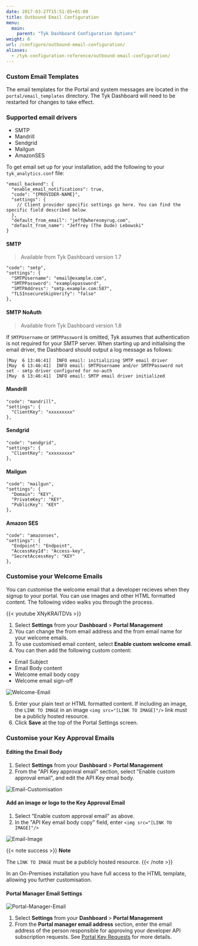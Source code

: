 ```yaml
---
date: 2017-03-27T15:51:05+01:00
title: Outbound Email Configuration
menu:
  main:
    parent: "Tyk Dashboard Configuration Options"
weight: 6 
url: /configure/outbound-email-configuration/
aliases:
  - /tyk-configuration-reference/outbound-email-configuration/
---
```


### Custom Email Templates

The email templates for the Portal and system messages are located in the `portal/email_templates` directory. 
The Tyk Dashboard will need to be restarted for changes to take effect.

### Supported email drivers

* SMTP
* Mandrill
* Sendgrid
* Mailgun
* AmazonSES

To get email set up for your installation, add the following to your `tyk_analytics.conf` file:

```{.copyWrapper}
"email_backend": {
  "enable_email_notifications": true,
  "code": "{PROVIDER-NAME}",
  "settings": {
    // Client provider specific settings go here. You can find the specific field described below 
  },
  "default_from_email": "jeff@wheresmyrug.com",
  "default_from_name": "Jeffrey (The Dude) Lebowski"
}
```

#### SMTP

> Available from Tyk Dashboard version 1.7

```{.json}
"code": "smtp",
"settings": {
  "SMTPUsername": "email@example.com",
  "SMTPPassword": "examplepassword",
  "SMTPAddress": "smtp.example.com:587",
  "TLSInsecureSkipVerify": "false"
},
```

#### SMTP NoAuth

> Available from Tyk Dashboard version 1.8

If `SMTPUsername` or `SMTPPassword` is omitted, Tyk assumes that authentication is not required for your SMTP server. When starting up and initialising the email driver, the Dashboard should output a log message as follows:

```
[May  6 13:46:41]  INFO email: initializing SMTP email driver
[May  6 13:46:41]  INFO email: SMTPUsername and/or SMTPPassword not set - smtp driver configured for no-auth
[May  6 13:46:41]  INFO email: SMTP email driver initialized
```

#### Mandrill

```{.json}
"code": "mandrill",
"settings": {
  "ClientKey": "xxxxxxxxx"
},
```

#### Sendgrid

```{.json}
"code": "sendgrid",
"settings": {
  "ClientKey": "xxxxxxxxx"
},
```

#### Mailgun

```{.json}
"code": "mailgun",
"settings": {
  "Domain": "KEY",
  "PrivateKey": "KEY",
  "PublicKey": "KEY"
},
```

#### Amazon SES

```{.json}
"code": "amazonses",
"settings": {
  "Endpoint": "Endpoint",
  "AccessKeyId": "Access-key",
  "SecretAccessKey": "KEY"
},
```
### Customise your Welcome Emails

You can customise the welcome email that a developer recieves when they signup to your portal. You can use images and other HTML formatted content. The following video walks you through the process.

{{< youtube XNyKRAlTDVs >}}


1. Select **Settings** from your **Dashboard** > **Portal Management**
2. You can change the from email address and the from email name for your welcome emails.
3. To use customised email content, select **Enable custom welcome email**.
4. You can then add the following custom content:
  * Email Subject
  * Email Body content
  * Welcome email body copy
  * Welcome email sign-off

![Welcome-Email](/docs/img/2.10/welcome_email_config.png)

5. Enter your plain text or HTML formatted content. If including an image, the `LINK TO IMAGE` in an image `<img src="[LINK TO IMAGE]"/>` link must be a publicly hosted resource.
6. Click **Save** at the top of the Portal Settings screen.


### Customise your Key Approval Emails

#### Editing the Email Body

1. Select **Settings** from your **Dashboard** > **Portal Management**
2. From the "API Key approval email" section, select "Enable custom approval email", and edit the API Key email body.

![Email-Customisation](/docs/img/2.10/key_approval_email_config.png)

#### Add an image or logo to the Key Approval Email

1. Select "Enable custom approval email" as above.
2. In the "API Key email body copy" field, enter `<img src="[LINK TO IMAGE]"/>`

![Email-Image](/docs/img/2.10/key_approval_image_link.png)

{{< note success >}}
**Note**  

The `LINK TO IMAGE` must be a publicly hosted resource.
{{< /note >}}

In an On-Premises installation you have full access to the HTML template, allowing you further customisation.

#### Portal Manager Email Settings

![Portal-Manager-Email](/docs/img/2.10/portal_manager_email_config.png)

1. Select **Settings** from your **Dashboard** > **Portal Management**
2. From the **Portal manager email address** section, enter the email address of the person responsible for approving your developer API subscription requests. See [Portal Key Requests](/docs/tyk-developer-portal/portal-concepts/#a-name-key-requests-a-key-requests) for more details.
